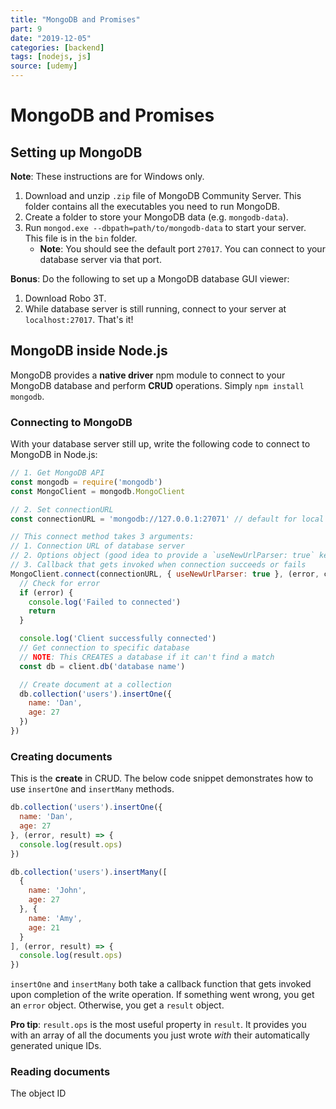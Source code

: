 ```yaml
---
title: "MongoDB and Promises"
part: 9
date: "2019-12-05"
categories: [backend]
tags: [nodejs, js]
source: [udemy]
---
```


# MongoDB and Promises

## Setting up MongoDB

**Note**: These instructions are for Windows only.

1. Download and unzip `.zip` file of MongoDB Community Server. This folder contains all the executables you need to run MongoDB.
2. Create a folder to store your MongoDB data (e.g. `mongodb-data`).
3. Run `mongod.exe --dbpath=path/to/mongodb-data` to start your server. This file is in the `bin` folder.
   * **Note**: You should see the default port `27017`. You can connect to your database server via that port.

**Bonus**: Do the following to set up a MongoDB database GUI viewer:
1. Download Robo 3T.
2. While database server is still running, connect to your server at `localhost:27017`. That's it!

## MongoDB inside Node.js

MongoDB provides a **native driver** npm module to connect to your MongoDB database and perform **CRUD** operations. Simply `npm install mongodb`.

### Connecting to MongoDB

With your database server still up, write the following code to connect to MongoDB in Node.js:

```js
// 1. Get MongoDB API
const mongodb = require('mongodb')
const MongoClient = mongodb.MongoClient

// 2. Set connectionURL
const connectionURL = 'mongodb://127.0.0.1:27071' // default for local databases

// This connect method takes 3 arguments:
// 1. Connection URL of database server
// 2. Options object (good idea to provide a `useNewUrlParser: true` key/value pair for your URL)
// 3. Callback that gets invoked when connection succeeds or fails
MongoClient.connect(connectionURL, { useNewUrlParser: true }, (error, client) => {
  // Check for error
  if (error) {
    console.log('Failed to connected')
    return
  }

  console.log('Client successfully connected')
  // Get connection to specific database
  // NOTE: This CREATES a database if it can't find a match
  const db = client.db('database name')

  // Create document at a collection
  db.collection('users').insertOne({
    name: 'Dan',
    age: 27
  })
})
```

### Creating documents

This is the **create** in CRUD. The below code snippet demonstrates how to use `insertOne` and `insertMany` methods.

```js
db.collection('users').insertOne({
  name: 'Dan',
  age: 27
}, (error, result) => {
  console.log(result.ops)
})

db.collection('users').insertMany([
  {
    name: 'John',
    age: 27
  }, {
    name: 'Amy',
    age: 21
  }
], (error, result) => {
  console.log(result.ops)
})
```

`insertOne` and `insertMany` both take a callback function that gets invoked upon completion of the write operation. If something went wrong, you get an `error` object. Otherwise, you get a `result` object.

**Pro tip**: `result.ops` is the most useful property in `result`. It provides you with an array of all the documents you just wrote *with* their automatically generated unique IDs.

### Reading documents

The object ID